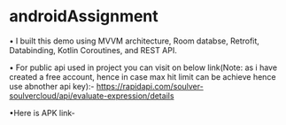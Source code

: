 # androidAssignment
• I built this demo using MVVM architecture, Room databse, Retrofit, Databinding, Kotlin Coroutines, and REST API.

• For public api used in project you can visit on below link(Note: as i have created a free account, hence in case max hit limit can be achieve hence use abnother api key):-
https://rapidapi.com/soulver-soulvercloud/api/evaluate-expression/details

•Here is APK link-


<p float="left">

